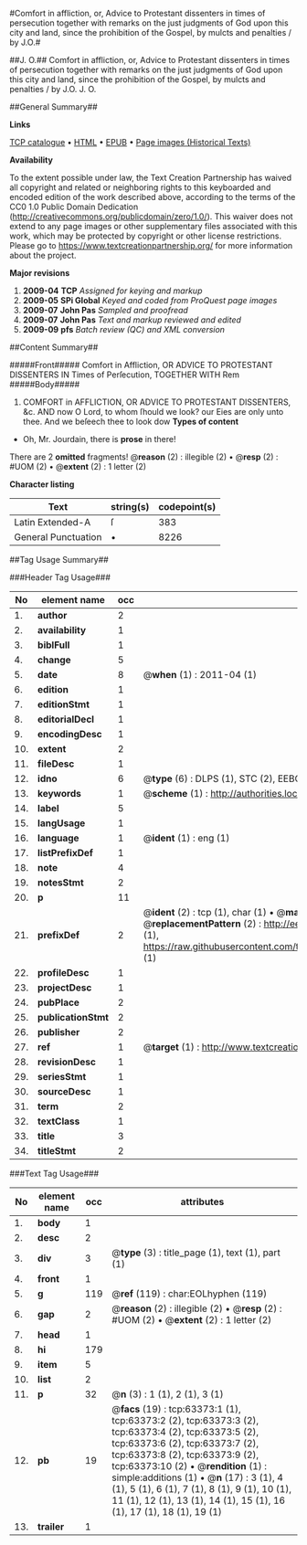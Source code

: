 #Comfort in affliction, or, Advice to Protestant dissenters in times of persecution together with remarks on the just judgments of God upon this city and land, since the prohibition of the Gospel, by mulcts and penalties / by J.O.#

##J. O.##
Comfort in affliction, or, Advice to Protestant dissenters in times of persecution together with remarks on the just judgments of God upon this city and land, since the prohibition of the Gospel, by mulcts and penalties / by J.O.
J. O.

##General Summary##

**Links**

[TCP catalogue](http://www.ota.ox.ac.uk/tcp/)  • 
[HTML](http://tei.it.ox.ac.uk/tcp/Texts-HTML/free/A53/A53406.html)  • 
[EPUB](http://tei.it.ox.ac.uk/tcp/Texts-EPUB/free/A53/A53406.epub) • 
[Page images (Historical Texts)](https://historicaltexts.jisc.ac.uk/eebo-12567480e)

**Availability**

To the extent possible under law, the Text Creation Partnership has waived all copyright and related or neighboring rights to this keyboarded and encoded edition of the work described above, according to the terms of the CC0 1.0 Public Domain Dedication (http://creativecommons.org/publicdomain/zero/1.0/). This waiver does not extend to any page images or other supplementary files associated with this work, which may be protected by copyright or other license restrictions. Please go to https://www.textcreationpartnership.org/ for more information about the project.

**Major revisions**

1. __2009-04__ __TCP__ *Assigned for keying and markup*
1. __2009-05__ __SPi Global__ *Keyed and coded from ProQuest page images*
1. __2009-07__ __John Pas__ *Sampled and proofread*
1. __2009-07__ __John Pas__ *Text and markup reviewed and edited*
1. __2009-09__ __pfs__ *Batch review (QC) and XML conversion*

##Content Summary##

#####Front#####
Comfort in Affliction, OR ADVICE TO PROTESTANT DISSENTERS IN Times of Perſecution, TOGETHER WITH Rem
#####Body#####

1. COMFORT in AFFLICTION, OR ADVICE TO PROTESTANT DISSENTERS, &c.
AND now O Lord, to whom ſhould we look? our Eies are only unto thee. And we beſeech thee to look dow
**Types of content**

  * Oh, Mr. Jourdain, there is **prose** in there!

There are 2 **omitted** fragments! 
 @__reason__ (2) : illegible (2)  •  @__resp__ (2) : #UOM (2)  •  @__extent__ (2) : 1 letter (2)

**Character listing**


|Text|string(s)|codepoint(s)|
|---|---|---|
|Latin Extended-A|ſ|383|
|General Punctuation|•|8226|

##Tag Usage Summary##

###Header Tag Usage###

|No|element name|occ|attributes|
|---|---|---|---|
|1.|__author__|2||
|2.|__availability__|1||
|3.|__biblFull__|1||
|4.|__change__|5||
|5.|__date__|8| @__when__ (1) : 2011-04 (1)|
|6.|__edition__|1||
|7.|__editionStmt__|1||
|8.|__editorialDecl__|1||
|9.|__encodingDesc__|1||
|10.|__extent__|2||
|11.|__fileDesc__|1||
|12.|__idno__|6| @__type__ (6) : DLPS (1), STC (2), EEBO-CITATION (1), OCLC (1), VID (1)|
|13.|__keywords__|1| @__scheme__ (1) : http://authorities.loc.gov/ (1)|
|14.|__label__|5||
|15.|__langUsage__|1||
|16.|__language__|1| @__ident__ (1) : eng (1)|
|17.|__listPrefixDef__|1||
|18.|__note__|4||
|19.|__notesStmt__|2||
|20.|__p__|11||
|21.|__prefixDef__|2| @__ident__ (2) : tcp (1), char (1)  •  @__matchPattern__ (2) : ([0-9\-]+):([0-9IVX]+) (1), (.+) (1)  •  @__replacementPattern__ (2) : http://eebo.chadwyck.com/downloadtiff?vid=$1&page=$2 (1), https://raw.githubusercontent.com/textcreationpartnership/Texts/master/tcpchars.xml#$1 (1)|
|22.|__profileDesc__|1||
|23.|__projectDesc__|1||
|24.|__pubPlace__|2||
|25.|__publicationStmt__|2||
|26.|__publisher__|2||
|27.|__ref__|1| @__target__ (1) : http://www.textcreationpartnership.org/docs/. (1)|
|28.|__revisionDesc__|1||
|29.|__seriesStmt__|1||
|30.|__sourceDesc__|1||
|31.|__term__|2||
|32.|__textClass__|1||
|33.|__title__|3||
|34.|__titleStmt__|2||


###Text Tag Usage###

|No|element name|occ|attributes|
|---|---|---|---|
|1.|__body__|1||
|2.|__desc__|2||
|3.|__div__|3| @__type__ (3) : title_page (1), text (1), part (1)|
|4.|__front__|1||
|5.|__g__|119| @__ref__ (119) : char:EOLhyphen (119)|
|6.|__gap__|2| @__reason__ (2) : illegible (2)  •  @__resp__ (2) : #UOM (2)  •  @__extent__ (2) : 1 letter (2)|
|7.|__head__|1||
|8.|__hi__|179||
|9.|__item__|5||
|10.|__list__|2||
|11.|__p__|32| @__n__ (3) : 1 (1), 2 (1), 3 (1)|
|12.|__pb__|19| @__facs__ (19) : tcp:63373:1 (1), tcp:63373:2 (2), tcp:63373:3 (2), tcp:63373:4 (2), tcp:63373:5 (2), tcp:63373:6 (2), tcp:63373:7 (2), tcp:63373:8 (2), tcp:63373:9 (2), tcp:63373:10 (2)  •  @__rendition__ (1) : simple:additions (1)  •  @__n__ (17) : 3 (1), 4 (1), 5 (1), 6 (1), 7 (1), 8 (1), 9 (1), 10 (1), 11 (1), 12 (1), 13 (1), 14 (1), 15 (1), 16 (1), 17 (1), 18 (1), 19 (1)|
|13.|__trailer__|1||
